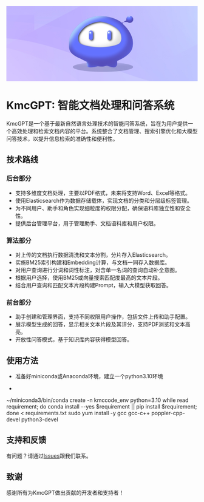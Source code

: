 ![KmcGPT Logo](微信截图_20231121132129.png)
# KmcGPT: 智能文档处理和问答系统

KmcGPT是一个基于最新自然语言处理技术的智能问答系统，旨在为用户提供一个高效处理和检索文档内容的平台。系统整合了文档管理、搜索引擎优化和大模型问答技术，以提升信息检索的准确性和便利性。

## 技术路线

### 后台部分
- 支持多维度文档处理，主要以PDF格式，未来将支持Word、Excel等格式。
- 使用Elasticsearch作为数据存储载体，实现文档的分类和分层级标签管理。
- 为不同用户、助手和角色实现细粒度的权限分配，确保语料库独立性和安全性。
- 提供后台管理平台，用于管理助手、文档语料库和用户权限。

### 算法部分
- 对上传的文档执行数据清洗和文本分割，分片存入Elasticsearch。
- 实施BM25索引构建和Embedding计算，与文档一同存入数据库。
- 对用户查询进行分词和词性标注，对含单一名词的查询自动补全意图。
- 根据用户选择，使用BM25或向量搜索匹配度最高的文本片段。
- 结合用户查询和匹配文本片段构建Prompt，输入大模型获取回答。

### 前台部分
- 助手创建和管理界面，支持不同权限用户操作，包括文件上传和助手配置。
- 展示模型生成的回答，显示相关文本片段及其评分，支持PDF浏览和文本高亮。
- 开放性问答模式，基于知识库内容获得模型回答。

## 使用方法

- 准备好miniconda或Anaconda环境，建立一个python3.10环境
- ```bash
~/miniconda3/bin/conda create -n kmccode_env python=3.10
while read requirement; do conda install --yes $requirement || pip install $requirement; done < requirements.txt
sudo yum install -y gcc gcc-c++ poppler-cpp-devel python3-devel


## 支持和反馈

有问题？请通过[Issues](https://github.com/StickPromise/KmcGPT/issues)跟我们联系。

## 致谢

感谢所有为KmcGPT做出贡献的开发者和支持者！

